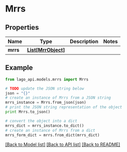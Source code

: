 # Mrrs


## Properties

Name | Type | Description | Notes
------------ | ------------- | ------------- | -------------
**mrrs** | [**List[MrrObject]**](MrrObject.md) |  | 

## Example

```python
from lago_api.models.mrrs import Mrrs

# TODO update the JSON string below
json = "{}"
# create an instance of Mrrs from a JSON string
mrrs_instance = Mrrs.from_json(json)
# print the JSON string representation of the object
print Mrrs.to_json()

# convert the object into a dict
mrrs_dict = mrrs_instance.to_dict()
# create an instance of Mrrs from a dict
mrrs_form_dict = mrrs.from_dict(mrrs_dict)
```
[[Back to Model list]](../README.md#documentation-for-models) [[Back to API list]](../README.md#documentation-for-api-endpoints) [[Back to README]](../README.md)


